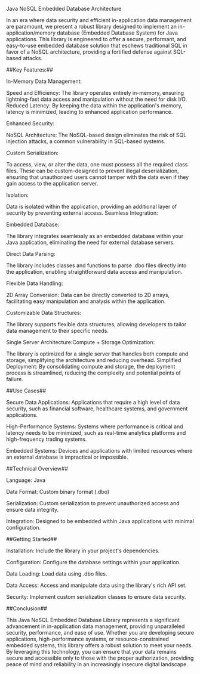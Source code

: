 Java NoSQL Embedded Database Architecture

In an era where data security and efficient in-application data management are paramount, we present a robust library designed to implement an in-application/memory database (Embedded Database System) for Java applications. This library is engineered to offer a secure, performant, and easy-to-use embedded database solution that eschews traditional SQL in favor of a NoSQL architecture, providing a fortified defense against SQL-based attacks.

##Key Features:##


In-Memory Data Management:

Speed and Efficiency: The library operates entirely in-memory, ensuring lightning-fast data access and manipulation without the need for disk I/O.
Reduced Latency: By keeping the data within the application's memory, latency is minimized, leading to enhanced application performance.

Enhanced Security:

NoSQL Architecture: The NoSQL-based design eliminates the risk of SQL injection attacks, a common vulnerability in SQL-based systems.

Custom Serialization: 

To access, view, or alter the data, one must possess all the required class files. These can be custom-designed to prevent illegal deserialization, ensuring that unauthorized users cannot tamper with the data even if they gain access to the application server.

Isolation: 

Data is isolated within the application, providing an additional layer of security by preventing external access.
Seamless Integration:

Embedded Database: 

The library integrates seamlessly as an embedded database within your Java application, eliminating the need for external database servers.

Direct Data Parsing: 

The library includes classes and functions to parse .dbo files directly into the application, enabling straightforward data access and manipulation.

Flexible Data Handling:

2D Array Conversion: Data can be directly converted to 2D arrays, facilitating easy manipulation and analysis within the application.

Customizable Data Structures:

 The library supports flexible data structures, allowing developers to tailor data management to their specific needs.

Single Server Architecture:Compute + Storage Optimization: 

The library is optimized for a single server that handles both compute and storage, simplifying the architecture and reducing overhead.
Simplified Deployment: By consolidating compute and storage, the deployment process is streamlined, reducing the complexity and potential points of failure.


##Use Cases##

Secure Data Applications: Applications that require a high level of data security, such as financial software, healthcare systems, and government applications.

High-Performance Systems: Systems where performance is critical and latency needs to be minimized, such as real-time analytics platforms and high-frequency trading systems.

Embedded Systems: Devices and applications with limited resources where an external database is impractical or impossible.

##Technical Overview##

Language: Java

Data Format: Custom binary format (.dbo)

Serialization: Custom serialization to prevent unauthorized access and ensure data integrity.

Integration: Designed to be embedded within Java applications with minimal configuration.

##Getting Started##

Installation: Include the library in your project's dependencies.

Configuration: Configure the database settings within your application.

Data Loading: Load data using .dbo files.

Data Access: Access and manipulate data using the library's rich API set.

Security: Implement custom serialization classes to ensure data security.

##Conclusion##

This Java NoSQL Embedded Database Library represents a significant advancement in in-application data management, providing unparalleled security, performance, and ease of use. Whether you are developing secure applications, high-performance systems, or resource-constrained embedded systems, this library offers a robust solution to meet your needs. By leveraging this technology, you can ensure that your data remains secure and accessible only to those with the proper authorization, providing peace of mind and reliability in an increasingly insecure digital landscape.